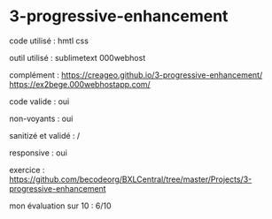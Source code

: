 # 3-progressive-enhancement

code utilisé : hmtl css

outil utilisé : sublimetext 000webhost

complément : https://creageo.github.io/3-progressive-enhancement/ https://ex2bege.000webhostapp.com/

code valide : oui

non-voyants : oui

sanitizé et validé : /

responsive : oui

exercice : https://github.com/becodeorg/BXLCentral/tree/master/Projects/3-progressive-enhancement

mon évaluation sur 10 : 6/10
